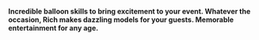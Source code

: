 **Incredible balloon skills to bring excitement to your event. Whatever the occasion, Rich makes dazzling models for your guests. Memorable entertainment for any age.**
